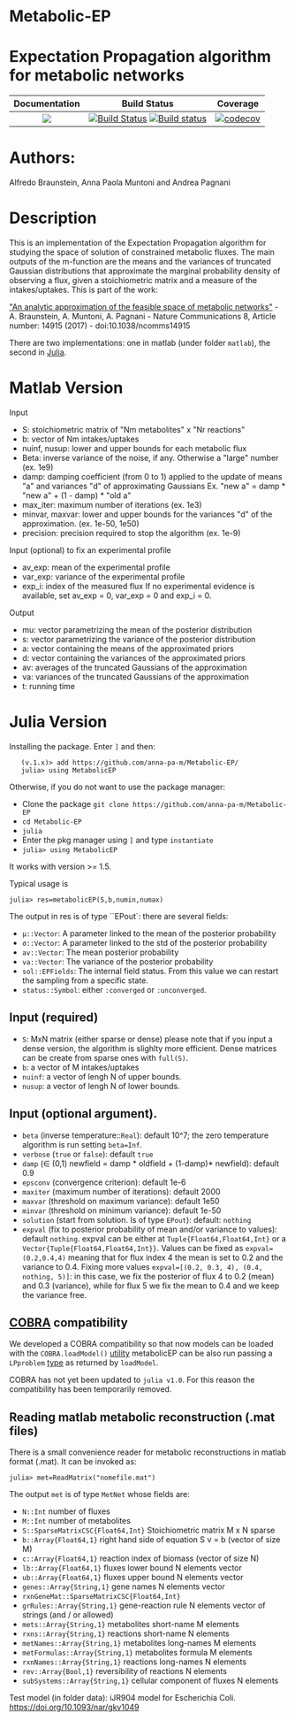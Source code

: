 # Metabolic-EP
Expectation Propagation algorithm for metabolic networks
=======
| **Documentation**                       | **Build Status**                                                                                | **Coverage** |
|:---------------------------------------:|:-----------------------------------------------------------------------------------------------:|:------------:|
| [![](https://img.shields.io/badge/docs-latest-blue.svg)](https://anna-pa-m.github.io/Metabolic-EP/dev) | [![Build Status](https://travis-ci.com/anna-pa-m/Metabolic-EP.svg?branch=master)](https://travis-ci.com/anna-pa-m/Metabolic-EP) [![Build status](https://ci.appveyor.com/api/projects/status/ug0kr4hunm5wn163?svg=true)](https://ci.appveyor.com/project/anna-pa-m/metabolic-ep) | [![codecov](https://codecov.io/gh/anna-pa-m/Metaboliv-EP/branch/master/graph/badge.svg)](https://codecov.io/gh/anna-pa-m/Metabolic-EP) |


# Authors:
Alfredo Braunstein, Anna Paola Muntoni and Andrea Pagnani


# Description

This is an implementation of the Expectation Propagation algorithm for
studying the space of solution of constrained metabolic fluxes.  The
main outputs of the m-function are the means and the variances of
truncated Gaussian distributions that approximate the marginal
probability density of observing a flux, given a stoichiometric matrix
and a measure of the intakes/uptakes. This is part of the work:

["An analytic approximation of the feasible space of metabolic
networks"](http://www.nature.com/articles/ncomms14915) -
A. Braunstein, A. Muntoni, A. Pagnani - Nature Communications 8,
Article number: 14915 (2017) - doi:10.1038/ncomms14915

There are two implementations: one in matlab (under folder `matlab`), the second in [Julia](http://julialang.org).


Matlab Version
==============

Input
- S: stoichiometric matrix of "Nm metabolites" x "Nr reactions"
- b: vector of Nm intakes/uptakes
- nuinf, nusup: lower and upper bounds for each metabolic flux
- Beta: inverse variance of the noise, if any. Otherwise a "large" number (ex. 1e9)
- damp: damping coefficient (from 0 to 1) applied to the update of means "a" and variances "d" of approximating Gaussians
        Ex. "new a" = damp * "new a" + (1 - damp) * "old a"
- max_iter: maximum number of iterations (ex. 1e3)
- minvar, maxvar: lower and upper bounds for the variances "d" of the approximation. (ex. 1e-50, 1e50)
- precision:  precision required to stop the algorithm (ex. 1e-9)


Input (optional) to fix an experimental profile
- av_exp: mean of the experimental profile
- var_exp: variance of the experimental profile
- exp_i: index of the measured flux
If no experimental evidence is available, set av_exp = 0, var_exp = 0 and exp_i = 0.


Output
- mu: vector parametrizing the mean of the posterior distribution
- s: vector parametrizing the variance of the posterior distribution
- a: vector containing the means of the approximated priors
- d: vector containing the variances of the approximated priors
- av: averages of the truncated Gaussians of the approximation
- va: variances of the truncated Gaussians of the approximation
- t: running time

Julia Version
=============

Installing the package. Enter `]` and then:

```
   (v.1.x)> add https://github.com/anna-pa-m/Metabolic-EP/
   julia> using MetabolicEP
```

Otherwise, if you do not want to use the package manager: 
- Clone the package ``git clone https://github.com/anna-pa-m/Metabolic-EP``
- ``cd Metabolic-EP``
- ``julia``
- Enter the pkg manager using `]` and type ``instantiate``
- ``julia> using MetabolicEP``

        
It works with version >= 1.5.

Typical usage is

``julia> res=metabolicEP(S,b,numin,numax)``

The output in res is of type ``EPout`: there are several fields:
-   ``μ::Vector``: A parameter linked to the mean of the posterior probability
-   ``σ::Vector``: A parameter linked to the std  of the posterior probability
-   ``av::Vector``: The mean posterior probability
-   ``va::Vector``: The variance of the posterior probability
-   ``sol::EPFields``: The internal field status. From this value we can
restart the sampling from a specific state.
-   ``status::Symbol``: either ``:converged`` or ``:unconverged``.


Input (required)
----
- `S`: MxN matrix (either sparse or dense) please note that if you input a dense version, the algorithm is slighlty more efficient. Dense matrices can be create from sparse ones with ``full(S)``.
- `b`: a vector of M intakes/uptakes
- `nuinf`: a vector of lengh N of upper bounds.
- `nusup`: a vector of lengh N of lower bounds.


Input (optional argument).
----
- `beta` (inverse temperature::``Real``): default 10^7; the zero temperature algorithm is run setting `beta=Inf`.
- `verbose` (``true`` or ``false``): default ``true``
- `damp` (∈ (0,1) newfield = damp * oldfield + (1-damp)* newfield): default 0.9  
- `epsconv` (convergence criterion): default 1e-6
- `maxiter` (maximum number of iterations): default 2000
- `maxvar`  (threshold on maximum variance): default 1e50
- `minvar`  (threshold on minimum variance): default 1e-50
- `solution` (start from solution. Is of type ``EPout``): default: ``nothing``
- `expval` (fix to posterior probability of mean and/or variance to
values): default ``nothing``. expval can be either at
``Tuple{Float64,Float64,Int}`` or a
``Vector{Tuple{Float64,Float64,Int}}``. Values can be fixed as
``expval=(0.2,0.4,4)`` meaning that for flux index 4 the mean is set to 0.2
and the variance to 0.4. Fixing more values ``expval=[(0.2, 0.3, 4),
(0.4, nothing, 5)]``: in this case, we fix the posterior of flux 4 to
0.2 (mean) and 0.3 (variance), while for flux 5 we fix the mean to 0.4
and we keep the variance free.

[COBRA](https://github.com/opencobra/COBRA.jl) compatibility
---

We developed a COBRA compatibility so that now models can be loaded
with the `COBRA.loadModel()`
[utility](https://opencobra.github.io/COBRA.jl/stable/functions.html#loadModel)
metabolicEP can be also run passing a `LPproblem`
[type](https://opencobra.github.io/COBRA.jl/stable/functions.html#LPproblem)
as returned by `loadModel`.

COBRA has not yet been updated to `julia v1.0`. For this reason the compatibility has been temporarily removed.

Reading matlab metabolic reconstruction (.mat files)
---

There is a small convenience reader for metabolic reconstructions in
matlab format (.mat).  It can be invoked as:

``julia> met=ReadMatrix("nomefile.mat")``

The output `met` is of type ``MetNet`` whose fields are:
- ``N::Int`` number of fluxes
- ``M::Int`` number of metabolites
- ``S::SparseMatrixCSC{Float64,Int}`` Stoichiometric matrix M x N sparse
- ``b::Array{Float64,1}``  right hand side of equation  S ν = b (vector of size M)
- ``c::Array{Float64,1}`` reaction index of biomass (vector of size N)
- ``lb::Array{Float64,1}`` fluxes lower bound N elements vector
- ``ub::Array{Float64,1}``  fluxes upper bound N elements vector
- ``genes::Array{String,1}``  gene names N elements vector
- ``rxnGeneMat::SparseMatrixCSC{Float64,Int}``  
- ``grRules::Array{String,1}``  gene-reaction rule N elements vector of strings (and / or allowed)
- ``mets::Array{String,1}``  metabolites short-name M elements
- ``rxns::Array{String,1}``  reactions short-name N elements
- ``metNames::Array{String,1}``  metabolites long-names M elements
- ``metFormulas::Array{String,1}`` metabolites formula M elements
- ``rxnNames::Array{String,1}``  reactions long-names N elements
- ``rev::Array{Bool,1}``  reversibility of reactions N elements
-  ``subSystems::Array{String,1}``  cellular component of fluxes N elements


Test model (in folder data): iJR904 model for Escherichia
Coli. https://doi.org/10.1093/nar/gkv1049
